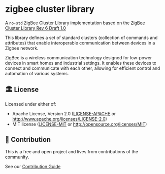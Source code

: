 # zigbee cluster library

A `no-std` ZigBee Cluster Library implementation based on the [ZigBee Cluster Library Rev 6 Draft 1.0](https://zigbeealliance.org/wp-content/uploads/2019/12/07-5123-06-zigbee-cluster-library-specification.pdf)

This library defines a set of standard clusters (collection of commands and attributes) that enable interoperable communication between devices in a Zigbee network.

ZigBee is a wireless communication technology designed for low-power devices in smart homes and industrial settings. 
It enables these devices to connect and communicate with each other, allowing for efficient control and automation of various systems.

## 🏛️ License

Licensed under either of:

- Apache License, Version 2.0 ([LICENSE-APACHE](LICENSE-APACHE) or http://www.apache.org/licenses/LICENSE-2.0)
- MIT license ([LICENSE-MIT](LICENSE-MIT) or http://opensource.org/licenses/MIT)

## 🧩 Contribution

This is a free and open project and lives from contributions of the community.

See our [Contribution Guide](CONTRIBUTING.md)

